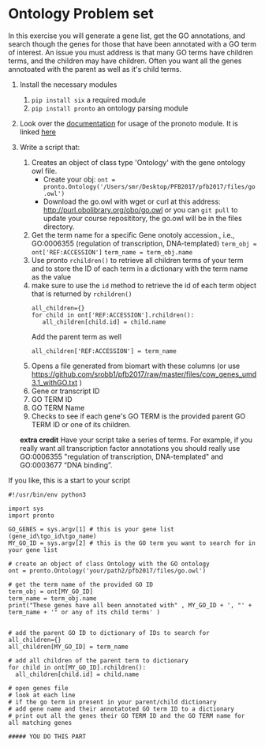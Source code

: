 # Ontology Problem set

In this exercise you will generate a gene list, get the GO annotations, and search though the genes for those that have been annotated with a GO term of interest. An issue you must address is that many GO terms have children terms, and the children may have children. Often you want all the genes annotoated with the parent as well as it's child terms.

1. Install the necessary modules
   1. `pip install six` a required module
   2. `pip install pronto` an ontology parsing module
2. Look over the [documentation](https://github.com/althonos/pronto) for usage of the pronoto module. It is linked [here](https://github.com/althonos/pronto)
3. Write a script that:
   1. Creates an object of class type 'Ontology' with the gene ontology owl file. 
      -  Create your obj: `ont = pronto.Ontology('/Users/smr/Desktop/PFB2017/pfb2017/files/go.owl')` 
      - Download the go.owl with wget or curl at this address: <http://purl.obolibrary.org/obo/go.owl> or you can `git pull` to update your course reposititory, the go.owl will be in the files directory.
   2. Get the term name for a specific Gene onotoly accession., i.e., GO:0006355 (regulation of transcription, DNA-templated)
       `term_obj = ont['REF:ACCESSION']`
       `term_name = term_obj.name`
   3. Use pronto `rchildren()` to retrieve all children terms of your term and to store the ID of each term in a dictionary with the term name as the value
     1. make sure to use the `id` method to retrieve the id of each term object that is returned by `rchildren()`
         ```
         all_children={}
         for child in ont['REF:ACCESSION'].rchildren():
            all_children[child.id] = child.name
         ```
         Add the parent term as well
         ```
         all_children['REF:ACCESSION'] = term_name
         ```
   4. Opens a file generated from biomart with these columns (or use <https://github.com/srobb1/pfb2017/raw/master/files/cow_genes_umd3.1_withGO.txt> )
     1. Gene or transcript ID
     2. GO TERM ID
     3. GO TERM Name
   5. Checks to see if each gene's GO TERM is the provided parent GO TERM ID or one of its children.
   
   
   
   __extra credit__
   Have your script take a series of terms. For example, if you really want all transcription factor annotations you should really use GO:0006355 "regulation of transcription, DNA-templated" and GO:0003677 “DNA binding”.  
   
   
If you like, this is a start to your script   
   
```
#!/usr/bin/env python3

import sys
import pronto

GO_GENES = sys.argv[1] # this is your gene list (gene_id\tgo_id\tgo_name)
MY_GO_ID = sys.argv[2] # this is the GO term you want to search for in your gene list

# create an object of class Ontology with the GO ontology
ont = pronto.Ontology('your/path2/pfb2017/files/go.owl')

# get the term name of the provided GO ID
term_obj = ont[MY_GO_ID]
term_name = term_obj.name
print("These genes have all been annotated with" , MY_GO_ID + ', "' + term_name + '" or any of its child terms' )


# add the parent GO ID to dictionary of IDs to search for
all_children={}
all_children[MY_GO_ID] = term_name

# add all children of the parent term to dictionary
for child in ont[MY_GO_ID].rchildren():
  all_children[child.id] = child.name

# open genes file 
# look at each line
# if the go term in present in your parent/child dictionary
# add gene name and their annotatoted GO term ID to a dictionary
# print out all the genes their GO TERM ID and the GO TERM name for all matching genes

##### YOU DO THIS PART 

```
